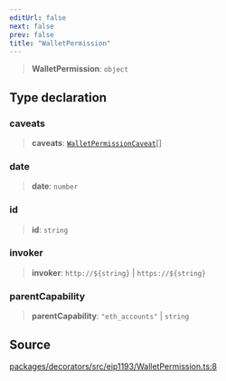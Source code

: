 ```yaml
---
editUrl: false
next: false
prev: false
title: "WalletPermission"
---
```


> **WalletPermission**: `object`

## Type declaration

### caveats

> **caveats**: [`WalletPermissionCaveat`](/reference/tevm/decorators/type-aliases/walletpermissioncaveat/)[]

### date

> **date**: `number`

### id

> **id**: `string`

### invoker

> **invoker**: ```http://${string}``` \| ```https://${string}```

### parentCapability

> **parentCapability**: `"eth_accounts"` \| `string`

## Source

[packages/decorators/src/eip1193/WalletPermission.ts:8](https://github.com/evmts/tevm-monorepo/blob/main/packages/decorators/src/eip1193/WalletPermission.ts#L8)
